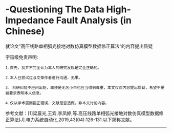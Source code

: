 # -Questioning The Data High-Impedance Fault Analysis (in Chinese)
就论文”高压线路单相弧光接地对数仿真模型数据修正算法“的内容提出质疑

宇宙级免责声明:

    1.首先，我并不完全认为本人的研究发现是完全正确的。
    
    2.本人已尝试过与文章作者进行沟通，无果。
    
    3. 科研纠错不应问出处，即使是无名小卒也应当得到尊重，本文仅对内容提出质疑，希望不要被要求表明本人信息。
    
    4.仅从学术层面指正错误，文献是否造假，非本文讨论内容。
    
  参考文献：[1]梁晨光,王宾,李凤婷,等.高压线路单相弧光接地对数仿真模型数据修正算法[J].电力系统自动化,2019,43(04):126-131.以下简称文献。

-------------------------------------------------------------------------------------------------------------------------------------
